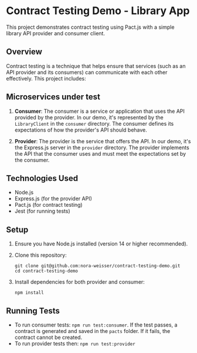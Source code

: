 # Contract Testing Demo - Library App

This project demonstrates contract testing using Pact.js with a simple library API provider and consumer client.

## Overview

Contract testing is a technique that helps ensure that services (such as an API provider and its consumers) can communicate with each other effectively. This project includes:

## Microservices under test

1. **Consumer**: The consumer is a service or application that uses the API provided by the provider. In our demo, it's represented by the `LibraryClient` in the `consumer` directory. The consumer defines its expectations of how the provider's API should behave.

2. **Provider**: The provider is the service that offers the API. In our demo, it's the Express.js server in the `provider` directory. The provider implements the API that the consumer uses and must meet the expectations set by the consumer.

## Technologies Used

- Node.js
- Express.js (for the provider API)
- Pact.js (for contract testing)
- Jest (for running tests)

## Setup

1. Ensure you have Node.js installed (version 14 or higher recommended).

2. Clone this repository:
   ```
   git clone git@github.com:nora-weisser/contract-testing-demo.git
   cd contract-testing-demo
   ```

3. Install dependencies for both provider and consumer:
   ```
   npm install
   ```

## Running Tests

- To run consumer tests: `npm run test:consumer`. If the test passes, a contract is generated and saved in the `pacts` folder. If it fails, the contract cannot be created.
- To run provider tests then: `npm run test:provider`
